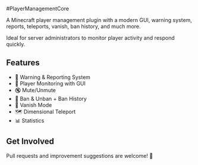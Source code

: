 #PlayerManagementCore

A Minecraft player management plugin with a modern GUI, warning system, reports, teleports, vanish, ban history, and much more.

Ideal for server administrators to monitor player activity and respond quickly.

## Features
- 📜 Warning & Reporting System
- 🧍 Player Monitoring with GUI
- 🔇 Mute/Unmute
- 🚫 Ban & Unban + Ban History
- 🧙 Vanish Mode
- 🗺️ Dimensional Teleport
- 📊 Statistics

## Get Involved
Pull requests and improvement suggestions are welcome! 🙂
